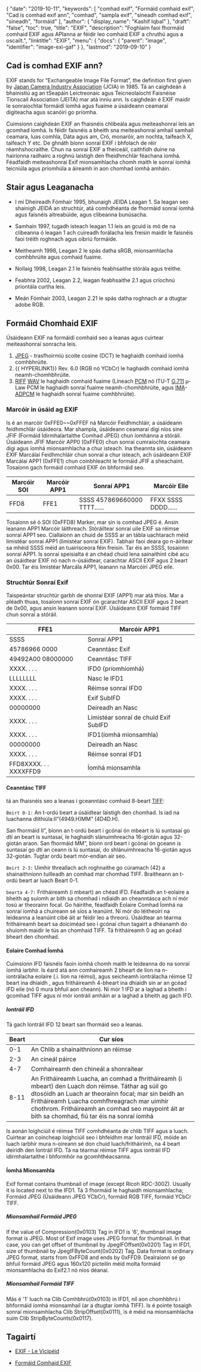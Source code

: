 {
  "date": "2019-10-11",
  "keywords": [
"comhad exif",
"Formáid comhaid exif",
"Cad is comhad exif ann",
"comhad",
"sampla exif",
"síneadh comhad exif",
"síneadh",
"formáid"
],
  "author": {
    "display_name": "Kashif Iqbal"
},
  "draft": "false",
  "toc": true,
  "title": "EXIF",
  "description": "Foghlaim faoi fhormáid comhaid EXIF agus APIanna ar féidir leo comhaid EXIF a chruthú agus a oscailt.",
  "linktitle": "EXIF",
  "menu": {
    "docs": {
      "parent": "image",
      "identifier": "image-exi-gaf"
}
},
  "lastmod": "2019-09-10"
}

## Cad is comhad EXIF ann?
EXIF stands for “Exchangeable Image File Format”, the definition first given by [Japan Camera Industry Association](https://en.wikipedia.org/wiki/Japan_Electronic_Industries_Development_Association) (JCIA) in 1985. Tá an caighdeán á bhainistiú ag an tSeapáin Leictreonaic agus Teicneolaíocht Faisnéise Tionscail Association (JEITA) mar atá inniu ann. Is caighdeán é EXIF maidir le sonraíochtaí formáidí íomhá agus fuaime a úsáideann ceamaraí digiteacha agus scanóirí go príomha.

Cuimsíonn caighdeán EXIF an fhaisnéis chlibeála agus meiteashonraí leis an gcomhad íomhá. Is féidir faisnéis a bheith sna meiteashonraí amhail samhail ceamara, luas comhla, Dáta agus am, Cró, monaróir, am nochta, taifeach X, taifeach Y etc. De ghnáth bíonn sonraí EXIF i bhfolach de réir réamhshocraithe. Chun na sonraí EXIF a fheiceáil, caithfidh duine na hairíonna radhairc a roghnú laistigh den fheidhmchlár féachana íomhá. Féadfaidh meiteashonraí Exif mionsamhlacha chomh maith le sonraí íomhá teicniúla agus príomhúla a áireamh in aon chomhad íomhá amháin.

## Stair agus Leaganacha ##

* I mí Dheireadh Fómhair 1995, bhunaigh JEIDA Leagan 1. Sa leagan seo shainigh JEIDA an struchtúr, atá comhdhéanta de fhormáid sonraí íomhá agus faisnéis aitreabúide, agus clibeanna bunúsacha.

* Samhain 1997, tugadh isteach leagan 1.1 leis an gcuid is mó de na clibeanna ó leagan 1 ach cuireadh forálacha leis freisin maidir le faisnéis faoi tréith roghnach agus oibriú formáide.

* Meitheamh 1998, Leagan 2 le spás datha sRGB, mionsamhlacha comhbhrúite agus comhaid fuaime.

* Nollaig 1998, Leagan 2.1 le faisnéis feabhsaithe stórála agus tréithe.

* Feabhra 2002, Leagan 2.2, leagan feabhsaithe 2.1 agus críochnú priontála curtha leis.

* Meán Fómhair 2003, Leagan 2.21 le spás datha roghnach ar a dtugtar adobe RGB.


## Formáid Chomhaid EXIF

Úsáideann EXIF na formáidí comhaid seo a leanas agus cuirtear meiteashonraí sonracha leis.

1. [JPEG](/image/jpeg/) - trasfhoirmiú scoite cosine (DCT) le haghaidh comhaid íomhá comhbhrúite.
1. {{ HYPERLINK1}} Rev. 6.0 (RGB nó YCbCr) le haghaidh comhaid íomhá neamh-chomhbhrúite.
1. [RIFF](https://en.wikipedia.org/wiki/Resource_Interchange_File_Format) [WAV](https://en.wikipedia.org/wiki/WAV) le haghaidh comhaid fuaime (Líneach [PCM](https://en.wikipedia.org/wiki/Pulse-code_modulation) nó ITU-T [G.711](https://en.wikipedia.org/wiki/G.711) μ-Law PCM le haghaidh sonraí fuaime neamh-chomhbhrúite, agus [IMA](https://en.wikipedia.org/wiki/Interactive_Multimedia_Association)-[ADPCM](https://en.wikipedia.org/wiki/ADPCM) le haghaidh sonraí fuaime comhbhrúite).

### Marcóir in úsáid ag EXIF ###

Is é an marcóir 0xFFE0~~0xFFEF ná Marcóir Feidhmchláir, a úsáideann feidhmchlár úsáideora. Mar shampla, úsáideann ceamaraí digi níos sine JFIF (Formáid Idirmhalartaithe Comhad JPEG) chun íomhánna a stóráil. Úsáideann JFIF Marcóir APP0 (0xFFE0) chun sonraí cumraíochta ceamara digi agus íomhá mionsamhlacha a chur isteach. Ina theannta sin, úsáideann EXIF Marcálaí Feidhmchláir chun sonraí a chur isteach, ach úsáideann EXIF Marcálaí APP1 (0xFFE1) chun coinbhleacht le formáid JFIF a sheachaint. Tosaíonn gach formáid comhaid EXIF ón bhformáid seo.


|Marcóir SOI|Marcóir APP1|Sonraí APP1|Marcóir Eile
---|---|---|---|
|FFD8|FFE1|SSSS 457869660000 TTTT......|FFXX SSSS DDDD......

Tosaíonn sé ó SOI (0xFFD8) Marker, mar sin is comhad JPEG é. Ansin leanann APP1 Marcóir láithreach. Stóráiltear sonraí uile EXIF sa réimse sonraí APP1 seo. Ciallaíonn an chuid de SSSS ar an tábla uachtarach méid limistéar sonraí APP1 (limistéar sonraí EXIF). Tabhair faoi deara go n-áirítear sa mhéid SSSS méid an tuairisceora féin freisin. Tar éis an SSSS, tosaíonn sonraí APP1. Is sonraí speisialta é an chéad chuid lena sainaithint cibé acu an úsáidtear EXIF nó nach n-úsáidtear, carachtar ASCII EXIF agus 2 beart 0x00. Tar éis limistéar Marcála APP1, leanann na Marcóirí JPEG eile.

### Struchtúr Sonraí Exif ###

Taispeántar struchtúr garbh de shonraí EXIF (APP1) mar atá thíos. Mar a pléadh thuas, tosaíonn sonraí EXIF ón gcarachtar ASCII EXIF agus 2 beart de 0x00, agus ansin leanann sonraí EXIF. Úsáideann EXIF formáid TIFF chun sonraí a stóráil.


|FFE1|Marcóir APP1
---|---|
|SSSS|Sonraí APP1|Méid Sonraí APP1
|45786966 0000|Ceanntásc Exif
|49492A00 08000000|Ceanntásc TIFF
|XXXX. . . .|IFD0 (príomhíomhá)|Comhadlann
|LLLLLLLL|Nasc le IFD1
|XXXX. . . .|Réimse sonraí IFD0
|XXXX. . . .|Exif SubIFD|Comhadlann
|00000000|Deireadh an Nasc
|XXXX. . . .|Limistéar sonraí de chuid Exif SubIFD
|XXXX. . . .|IFD1(íomhá mionsamhla)|Comhadlann
|00000000|Deireadh an Nasc
|XXXX. . . .|Réimse sonraí IFD1
|FFD8XXXX. . . XXXXFFD9|Íomhá mionsamhla

#### Ceanntásc TIFF ####

tá an fhaisnéis seo a leanas i gceanntásc comhaid 8-beart [TIFF](/image/tiff/):

`Beirt 0-1:` An t-ordú beart a úsáidtear laistigh den chomhad. Is iad na luachanna dlíthiúla:II”(4949.H)MM” (4D4D.H).

San fhormáid II”, bíonn an t-ordú beart i gcónaí ón mbeart is lú suntasaí go dtí an beart is suntasaí, le haghaidh slánuimhreacha 16-giotán agus 32-giotán araon. San fhormáid MM”, bíonn ord beart i gcónaí ón gceann is suntasaí go dtí an ceann is lú suntasaí, do shlánuimhreacha 16-giotán agus 32-giotán. Tugtar ordú beart mór-endian air seo.

`Beirt 2-3:` Uimhir threallach ach roghnaithe go cúramach (42) a shainaithníonn tuilleadh an comhad mar chomhad TIFF. Braitheann an t-ordú beart ar luach Beart 0-1.

`bearta 4-7:` Fritháireamh (i mbeart) an chéad IFD. Féadfaidh an t-eolaire a bheith ag suíomh ar bith sa chomhad i ndiaidh an cheanntásca ach ní mór tosú ar theorainn focal. Go háirithe, féadfaidh Eolaire Comhad Íomhá na sonraí íomhá a chuireann sé síos a leanúint. Ní mór do léitheoirí na leideanna a leanúint cibé áit ar féidir leo a threorú. Úsáidtear an téarma fritháireamh beart sa doiciméad seo i gcónaí chun tagairt a dhéanamh do shuíomh maidir le tús an chomhaid TIFF. Tá fritháireamh 0 ag an gcéad bheart den chomhad.

#### Eolaire Comhad Íomhá ####

Cuimsíonn IFD faisnéis faoin íomhá chomh maith le leideanna do na sonraí íomhá iarbhír. Is éard atá ann comhaireamh 2 bheart de líon na n-iontrálacha eolaire (.i. líon na réimsí), agus seicheamh iontrálacha réimse 12 beart ina dhiaidh , agus fritháireamh 4-bheart ina dhiaidh sin ar an gcéad IFD eile (nó 0 mura bhfuil aon cheann). Ní mór 1 IFD ar a laghad a bheith i gcomhad TIFF agus ní mór iontráil amháin ar a laghad a bheith ag gach IFD.

##### Iontráil IFD #####

Tá gach Iontráil IFD 12 beart san fhormáid seo a leanas.


| Beart | Cur síos
---|---|
|0-1|An Chlib a shainaithníonn an réimse
|2-3|An cineál páirce
|4-7|Comhaireamh den chineál a shonraítear
|8-11|An Fritháireamh Luacha, an comhad a fhritháireamh (i mbeart) den Luach don réimse. Táthar ag súil go dtosóidh an Luach ar theorainn focal; mar sin beidh an Fritháireamh Luacha comhfhreagrach mar uimhir chothrom. Fritháireamh an comhad seo maypoint áit ar bith sa chomhad, fiú tar éis na sonraí íomhá

Is aonán loighciúil é réimse TIFF comhdhéanta de chlib TIFF agus a luach. Cuirtear an coincheap loighciúil seo i bhfeidhm mar Iontráil IFD, móide an luach iarbhír mura n-oireann sé don chuid luach/fritháirimh, na 4 beart deiridh den Iontráil IFD. Tá na téarmaí réimse TIFF agus iontráil IFD idirmhalartaithe i bhformhór na gcomhthéacsanna.

#### Íomhá Mionsamhla ####

Exif format contains thumbnail of image (except Ricoh RDC-300Z). Usually it is located next to the IFD1. Tá 3 fhormáid le haghaidh mionsamhlacha; Formáid JPEG (Úsáideann JPEG YCbCr), formáid RGB TIFF, formáid YCbCr TIFF.

##### Mionsamhail Formáid JPEG #####

If the value of Compression(0x0103) Tag in IFD1 is '6', thumbnail image format is JPEG. Most of Exif image uses JPEG format for thumbnail. In that case, you can get offset of thumbnail by JpegIFOffset(0x0201) Tag in IFD1, size of thumbnail by JpegIFByteCount(0x0202) Tag. Data format is ordinary JPEG format, starts from 0xFFD8 and ends by 0xFFD9. Dealraíonn sé go bhfuil formáid JPEG agus 160x120 picteilín méid molta formáid mionsamhlacha do Exif2.1 nó níos déanaí.

##### Mionsamhail Formáid TIFF #####

Más é '1' luach na Clib Comhbhrú(0x0103) in IFD1, níl aon chomhbhrú i bhformáid íomhá mionsamhail (ar a dtugtar íomhá TIFF). Is é pointe tosaigh sonraí mionsamhlacha Clib StripOffset(0x0111), is é méid na mionsamhlacha suim Clib StripByteCounts(0x0117).

## Tagairtí ##

* [EXIF - Le Vicipéid](https://en.wikipedia.org/wiki/Exif)

* [Formáid Comhaid EXIF](https://www.media.mit.edu/pia/Research/deepview/exif.html)


